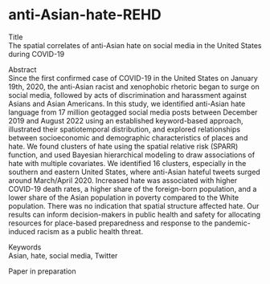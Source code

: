 # anti-Asian-hate-REHD

Title<br>
The spatial correlates of anti-Asian hate on social media in the United States during COVID-19

Abstract<br>
Since the first confirmed case of COVID-19 in the United States on January 19th, 2020, the anti-Asian racist and xenophobic rhetoric began to surge on social media, followed by acts of discrimination and harassment against Asians and Asian Americans. In this study, we identified anti-Asian hate language from 17 million geotagged social media posts between December 2019 and August 2022 using an established keyword-based approach, illustrated their spatiotemporal distribution, and explored relationships between socioeconomic and demographic characteristics of places and hate. We found clusters of hate using the spatial relative risk (SPARR) function, and used Bayesian hierarchical modeling to draw associations of hate with multiple covariates. We identified 16 clusters, especially in the southern and eastern United States, where anti-Asian hateful tweets surged around March/April 2020. Increased hate was associated with higher COVID-19 death rates, a higher share of the foreign-born population, and a lower share of the Asian population in poverty compared to the White population. There was no indication that spatial structure affected hate. Our results can inform decision-makers in public health and safety for allocating resources for place-based preparedness and response to the pandemic-induced racism as a public health threat. 

Keywords<br>
Asian, hate, social media, Twitter

Paper in preparation
